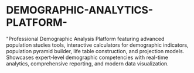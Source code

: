 # DEMOGRAPHIC-ANALYTICS-PLATFORM-
"Professional Demographic Analysis Platform featuring advanced population studies tools, interactive calculators for demographic indicators, population pyramid builder, life table construction, and projection models. Showcases expert-level demographic competencies with real-time analytics, comprehensive reporting, and modern data visualization.
